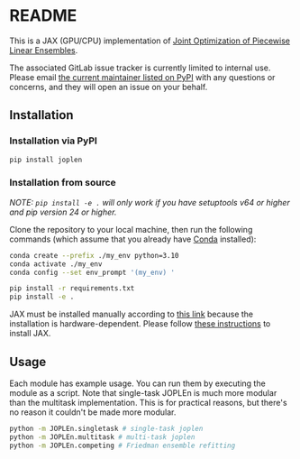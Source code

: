 # README

This is a JAX (GPU/CPU) implementation of [Joint Optimization of Piecewise Linear Ensembles](https://arxiv.org/abs/2405.00303).

The associated GitLab issue tracker is currently limited to internal use.
Please email [the current maintainer listed on PyPI](https://pypi.org/project/joplen/) with any questions or concerns, and they will open an issue on your behalf.

## Installation

### Installation via PyPI

```bash
pip install joplen
```

### Installation from source

*NOTE: `pip install -e .` will only work if you have setuptools v64 or higher and pip version 24 or higher.*

Clone the repository to your local machine, then run the following commands (which assume that you already have [Conda](https://docs.conda.io) installed):

```bash
conda create --prefix ./my_env python=3.10
conda activate ./my_env
conda config --set env_prompt '(my_env) '

pip install -r requirements.txt
pip install -e .
```

JAX must be installed manually according to [this link](https://github.com/google/jax/discussions/16380) because the installation is hardware-dependent.
Please follow [these instructions](https://jax.readthedocs.io/en/latest/installation.html) to install JAX.

## Usage

Each module has example usage.
You can run them by executing the module as a script.
Note that single-task JOPLEn is much more modular than the multitask implementation.
This is for practical reasons, but there's no reason it couldn't be made more modular.

```bash
python -m JOPLEn.singletask # single-task joplen
python -m JOPLEn.multitask # multi-task joplen
python -m JOPLEn.competing # Friedman ensemble refitting
```
